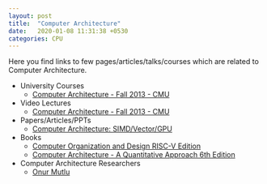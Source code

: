 ```yaml
---
layout: post
title:  "Computer Architecture"
date:   2020-01-08 11:31:38 +0530
categories: CPU
---
```


Here you find links to few pages/articles/talks/courses which are related to Computer Architecture.

* University Courses
  * [Computer Architecture - Fall 2013 - CMU][1]
* Video Lectures
  * [Computer Architecture - Fall 2013 - CMU][2]
* Papers/Articles/PPTs
  * [Computer Architecture: SIMD/Vector/GPU][3]
* Books
  * [Computer Organization and Design RISC-V Edition][4]
  * [Computer Architecture - A Quantitative Approach 6th Edition][5]
* Computer Architecture Researchers
  * [Onur Mutlu][6]

[1]: https://www.archive.ece.cmu.edu/~ece740/f13/doku.php
[2]: https://www.youtube.com/playlist?list=PL5PHm2jkkXmidJOd59REog9jDnPDTG6IJ
[3]: https://www.archive.ece.cmu.edu/~ece740/f13/lib/exe/fetch.php?media=seth-740-fall13-module5.1-simd-vector-gpu.pdf
[4]: https://www.elsevier.com/books/computer-organization-and-design-risc-v-edition/patterson/978-0-12-812275-4
[5]: https://www.elsevier.com/books/computer-architecture/hennessy/978-0-12-811905-1
[6]: https://users.ece.cmu.edu/~omutlu/
